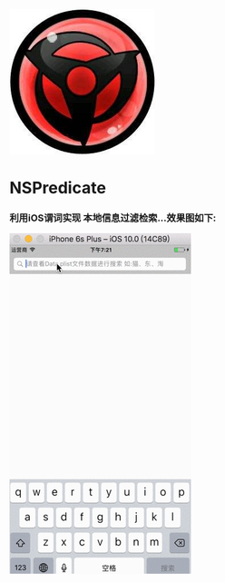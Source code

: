 ![image](https://github.com/IMLoser/NSPredicate/blob/master/NSPredicate/Icon.jpg)
# NSPredicate
### 利用iOS谓词实现 本地信息过滤检索...效果图如下:
![image](https://github.com/IMLoser/NSPredicate/blob/master/NSPredicate/search.gif)
